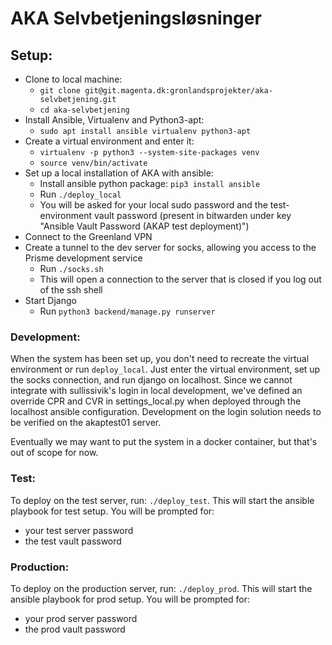 AKA Selvbetjeningsløsninger
========================================

## Setup:
- Clone to local machine:
  - `git clone git@git.magenta.dk:gronlandsprojekter/aka-selvbetjening.git`
  - `cd aka-selvbetjening`
- Install Ansible, Virtualenv and Python3-apt:
  - `sudo apt install ansible virtualenv python3-apt`
- Create a virtual environment and enter it:
  - `virtualenv -p python3 --system-site-packages venv`
  - `source venv/bin/activate`
- Set up a local installation of AKA with ansible:
  - Install ansible python package: `pip3 install ansible `
  - Run `./deploy_local`
  - You will be asked for your local sudo password and the test-environment vault password (present in bitwarden under key "Ansible Vault Password (AKAP test deployment)")
- Connect to the Greenland VPN
- Create a tunnel to the dev server for socks, allowing you access to the Prisme development service 
  - Run `./socks.sh`
  - This will open a connection to the server that is closed if you log out of the ssh shell
- Start Django
  - Run `python3 backend/manage.py runserver`

### Development:
When the system has been set up, you don't need to recreate the virtual environment or run `deploy_local`.
Just enter the virtual environment, set up the socks connection, and run django on localhost.
Since we cannot integrate with sullissivik's login in local development, we've defined an override
CPR and CVR in settings_local.py when deployed through the localhost ansible configuration.
Development on the login solution needs to be verified on the akaptest01 server.

Eventually we may want to put the system in a docker container, but that's out of scope for now.

### Test:
To deploy on the test server, run: `./deploy_test`.
This will start the ansible playbook for test setup. You will be prompted for:
- your test server password
- the test vault password

### Production:
To deploy on the production server, run: `./deploy_prod`.
This will start the ansible playbook for prod setup. You will be prompted for:
- your prod server password
- the prod vault password
